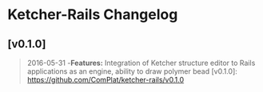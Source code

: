 
# Ketcher-Rails Changelog

## [v0.1.0]
> 2016-05-31
-**Features:** Integration of Ketcher structure editor to Rails applications as an engine, ability to draw polymer bead
[v0.1.0]: https://github.com/ComPlat/ketcher-rails/v0.1.0
